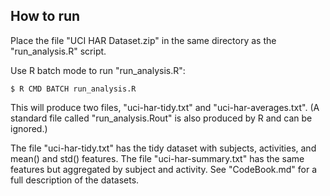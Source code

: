 ## How to run

Place the file "UCI HAR Dataset.zip" in the same directory as the
"run_analysis.R" script.

Use R batch mode to run "run_analysis.R":

	$ R CMD BATCH run_analysis.R

This will produce two files, "uci-har-tidy.txt" and
"uci-har-averages.txt".  (A standard file called "run_analysis.Rout"
is also produced by R and can be ignored.)

The file "uci-har-tidy.txt" has the tidy dataset with subjects,
activities, and mean() and std() features.  The file
"uci-har-summary.txt" has the same features but aggregated by subject
and activity.  See "CodeBook.md" for a full description of the
datasets.
